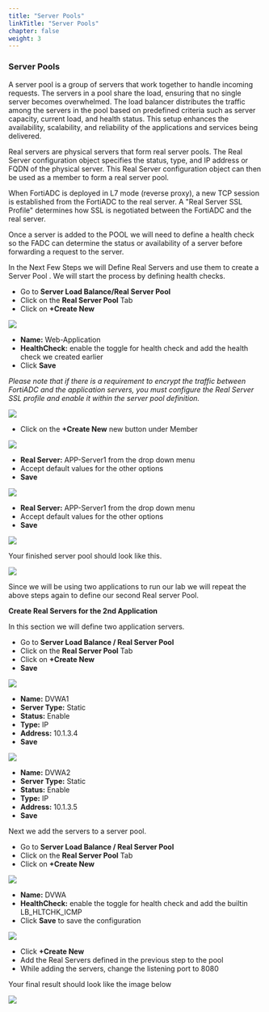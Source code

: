 ```yaml
---
title: "Server Pools"
linkTitle: "Server Pools"
chapter: false
weight: 3 
---
```


### **Server Pools**
A server pool is a group of servers that work together to handle incoming requests. The servers in a pool share the load, ensuring that no single server becomes overwhelmed. The load balancer distributes the traffic among the servers in the pool based on predefined criteria such as server capacity, current load, and health status. This setup enhances the availability, scalability, and reliability of the applications and services being delivered.

Real servers are physical servers that form real server pools. The Real Server configuration object specifies the status, type, and IP address or FQDN of the physical server. This Real Server configuration object can then be used as a member to form a real server pool.

When FortiADC is deployed in L7 mode (reverse proxy), a new TCP session is established from the FortiADC to the real server. A "Real Server SSL Profile" determines how SSL is negotiated between the FortiADC and the real server.

Once a server is added to the POOL we will need to define a health check so the FADC  can determine the status or availability of a server before forwarding a request to the server.

In the Next Few Steps we will Define Real Servers and use them to create a Server Pool .  We will start the process by defining health checks.

- Go to **Server Load Balance/Real Server Pool** 
- Click on the **Real Server Pool** Tab
- Click on **+Create New**

![](fad-serverpool.png)

- **Name:** Web-Application 
- **HealthCheck:** enable the toggle for health check and add the health check we created earlier
- Click **Save** 

_Please note that if there is a requirement to encrypt the traffic between FortiADC and the application servers, you must configure the Real Server SSL profile and enable it within the server pool definition._

![](fad-serverpool1.png)

- Click on the **+Create New** new button under Member 

![](fad-serverpool2.png)

- **Real Server:**  APP-Server1 from the drop down menu
- Accept default values for the other options
- **Save**

![](pool-mbr1a.png)

- **Real Server:**  APP-Server1 from the drop down menu
- Accept default values for the other options
- **Save**

![](pool-mbr2a.png)

Your finished server pool should look like this.

![](finished-svr-pool1.png)

Since we will be using two applications to run our lab we will repeat the above steps again to define our second Real server Pool. 

**Create Real Servers for the 2nd Application**

In this section we will define two application servers.

- Go to **Server Load Balance / Real Server Pool**
- Click on the **Real Server Pool** Tab
- Click on **+Create New**
- **Save**

![](svr-dvwa1.png)

- **Name:** DVWA1
- **Server Type:** Static
- **Status:** Enable
- **Type:** IP
- **Address:** 10.1.3.4
- **Save**

![](svr-dvwa2.png)

- **Name:** DVWA2
- **Server Type:** Static
- **Status:** Enable
- **Type:** IP
- **Address:** 10.1.3.5
- **Save**

Next we add the servers to a server pool.

- Go to **Server Load Balance / Real Server Pool**
- Click on the **Real Server Pool** Tab
- Click on **+Create New**

![](fad-serverpool.png)

- **Name:** DVWA 
- **HealthCheck:** enable the toggle for health check and add the builtin LB_HLTCHK_ICMP
- Click **Save**  to save the configuration 

![](dvwa-svrpool.png)

- Click **+Create New**
- Add the Real Servers defined in the previous step to the pool
- While adding the servers, change the listening port to 8080

Your final result should look like the image below 

![](dvwa-pool-8080.png)




